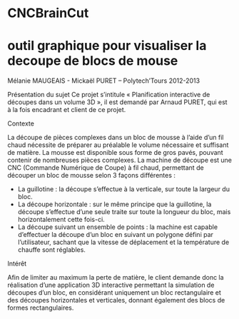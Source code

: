 CNCBrainCut
===========

outil graphique pour visualiser la decoupe de blocs de mouse
===========

Mélanie MAUGEAIS - Mickaël PURET – Polytech’Tours 2012-2013

Présentation du sujet
Ce projet s’intitule « Planification interactive de découpes dans un volume 3D », il est demandé par Arnaud PURET, qui est à la fois encadrant et client de ce projet.

Contexte

La découpe de pièces complexes dans un bloc de mousse à l’aide d’un fil chaud nécessite de préparer au préalable le volume nécessaire et suffisant de matière. La mousse est disponible sous forme de gros pavés, pouvant contenir de nombreuses pièces complexes.
La machine de découpe est une CNC (Commande Numérique de Coupe)  à fil chaud, permettant de découper un bloc de mousse selon 3 façons différentes :
-  La guillotine : la découpe s’effectue à la verticale, sur toute la largeur du bloc.
-	La découpe horizontale : sur le même principe que la guillotine, la découpe s’effectue d’une seule traite sur toute la longueur du bloc, mais horizontalement cette fois-ci.
-	La découpe suivant un ensemble de points : la machine est capable d’effectuer la découpe d’un bloc en suivant un polygone défini par l’utilisateur, sachant que la vitesse de déplacement et la température de chauffe sont réglables.

Intérêt

Afin de limiter au maximum la perte de matière, le client demande donc la réalisation d’une application 3D interactive permettant la simulation de découpes d’un bloc, en considérant uniquement un bloc rectangulaire et des découpes horizontales et verticales, donnant également des blocs de formes rectangulaires.
